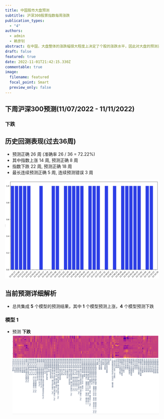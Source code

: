 ```yaml
---
title: 中国股市大盘预测
subtitle: 沪深300股票指数每周涨跌
publication_types:
  - "4"
authors:
  - admin
  - 赖彦钊
abstract: 在中国，大盘整体的涨跌幅很大程度上决定了个股的涨跌水平，因此对大盘的预测变得格外重要。已有应用通常基于传统统计回归方法以及手工构造的少数时序特征预测大盘指数的未来涨跌，忽略了宏观经济，外部市场及其他资产对于大盘的影响，导致有限的预测效果。乾阜提出基于时序神经网络的结合宏观经济变量等多维度特征的股票大盘预测，并每周发布对于沪深300指数的涨跌幅预测，以促进相关领域的研究和应用
draft: false
featured: true
date: 2022-11-01T21:42:15.330Z
commentable: true
image:
  filename: featured
  focal_point: Smart
  preview_only: false
---
```

## 下周沪深300预测(11/07/2022 - 11/11/2022)

### 下跌

## 历史回测表现(过去36周)

- 预测正确 26 周 (准确率 26 / 36 = 72.22%)
- 其中指数上涨 14 周, 预测正确 8 周
- 指数下跌 22 周, 预测正确 18 周
- 最长连续预测正确 5 周, 连续预测错误 3 周

![过去36周预测(1.0代表预测正确)](history_prediction.png)

## 当前预测详细解析

- 总共集成 **5** 个模型的预测结果，其中 **1** 个模型预测上涨，**4**
个模型预测下跌

### 模型 1

- 预测 **下跌**
![模型预测特征依赖](model_0_inter.png)
